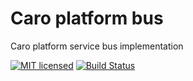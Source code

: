 # Caro platform bus

Caro platform service bus implementation

[![MIT licensed][mit-badge]][mit-url]
[![Build Status][actions-badge]][actions-url]

[mit-badge]: https://img.shields.io/badge/license-MIT-blue.svg
[mit-url]: https://github.com/caro-platform/caro-bus/blob/main/LICENSE
[actions-badge]: https://github.com/caro-platform/caro-bus/actions/workflows/rust.yml/badge.svg
[actions-url]: https://github.com/caro-platform/caro-bus/actions/workflows/rust.yml